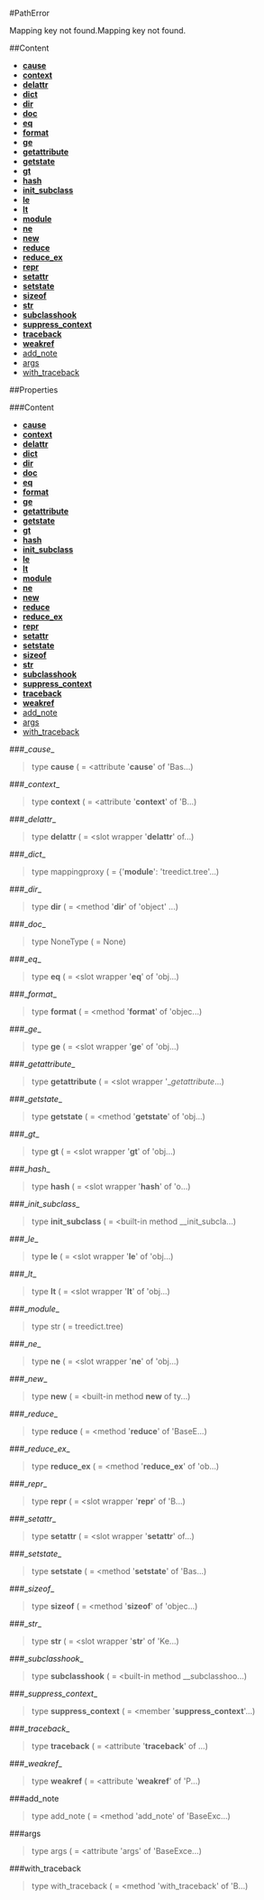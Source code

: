 #PathError

Mapping key not found.Mapping key not found.

##Content

- [__cause__](treed-tree-patherror.md#\__cause__)
- [__context__](treed-tree-patherror.md#\__context__)
- [__delattr__](treed-tree-patherror.md#\__delattr__)
- [__dict__](treed-tree-patherror.md#\__dict__)
- [__dir__](treed-tree-patherror.md#\__dir__)
- [__doc__](treed-tree-patherror.md#\__doc__)
- [__eq__](treed-tree-patherror.md#\__eq__)
- [__format__](treed-tree-patherror.md#\__format__)
- [__ge__](treed-tree-patherror.md#\__ge__)
- [__getattribute__](treed-tree-patherror.md#\__getattribute__)
- [__getstate__](treed-tree-patherror.md#\__getstate__)
- [__gt__](treed-tree-patherror.md#\__gt__)
- [__hash__](treed-tree-patherror.md#\__hash__)
- [__init_subclass__](treed-tree-patherror.md#\__init_subclass__)
- [__le__](treed-tree-patherror.md#\__le__)
- [__lt__](treed-tree-patherror.md#\__lt__)
- [__module__](treed-tree-patherror.md#\__module__)
- [__ne__](treed-tree-patherror.md#\__ne__)
- [__new__](treed-tree-patherror.md#\__new__)
- [__reduce__](treed-tree-patherror.md#\__reduce__)
- [__reduce_ex__](treed-tree-patherror.md#\__reduce_ex__)
- [__repr__](treed-tree-patherror.md#\__repr__)
- [__setattr__](treed-tree-patherror.md#\__setattr__)
- [__setstate__](treed-tree-patherror.md#\__setstate__)
- [__sizeof__](treed-tree-patherror.md#\__sizeof__)
- [__str__](treed-tree-patherror.md#\__str__)
- [__subclasshook__](treed-tree-patherror.md#\__subclasshook__)
- [__suppress_context__](treed-tree-patherror.md#\__suppress_context__)
- [__traceback__](treed-tree-patherror.md#\__traceback__)
- [__weakref__](treed-tree-patherror.md#\__weakref__)
- [add_note](treed-tree-patherror.md#add_note)
- [args](treed-tree-patherror.md#args)
- [with_traceback](treed-tree-patherror.md#with_traceback)


##Properties

###Content

- [__cause__](treed-tree-patherror.md#\__cause__)
- [__context__](treed-tree-patherror.md#\__context__)
- [__delattr__](treed-tree-patherror.md#\__delattr__)
- [__dict__](treed-tree-patherror.md#\__dict__)
- [__dir__](treed-tree-patherror.md#\__dir__)
- [__doc__](treed-tree-patherror.md#\__doc__)
- [__eq__](treed-tree-patherror.md#\__eq__)
- [__format__](treed-tree-patherror.md#\__format__)
- [__ge__](treed-tree-patherror.md#\__ge__)
- [__getattribute__](treed-tree-patherror.md#\__getattribute__)
- [__getstate__](treed-tree-patherror.md#\__getstate__)
- [__gt__](treed-tree-patherror.md#\__gt__)
- [__hash__](treed-tree-patherror.md#\__hash__)
- [__init_subclass__](treed-tree-patherror.md#\__init_subclass__)
- [__le__](treed-tree-patherror.md#\__le__)
- [__lt__](treed-tree-patherror.md#\__lt__)
- [__module__](treed-tree-patherror.md#\__module__)
- [__ne__](treed-tree-patherror.md#\__ne__)
- [__new__](treed-tree-patherror.md#\__new__)
- [__reduce__](treed-tree-patherror.md#\__reduce__)
- [__reduce_ex__](treed-tree-patherror.md#\__reduce_ex__)
- [__repr__](treed-tree-patherror.md#\__repr__)
- [__setattr__](treed-tree-patherror.md#\__setattr__)
- [__setstate__](treed-tree-patherror.md#\__setstate__)
- [__sizeof__](treed-tree-patherror.md#\__sizeof__)
- [__str__](treed-tree-patherror.md#\__str__)
- [__subclasshook__](treed-tree-patherror.md#\__subclasshook__)
- [__suppress_context__](treed-tree-patherror.md#\__suppress_context__)
- [__traceback__](treed-tree-patherror.md#\__traceback__)
- [__weakref__](treed-tree-patherror.md#\__weakref__)
- [add_note](treed-tree-patherror.md#add_note)
- [args](treed-tree-patherror.md#args)
- [with_traceback](treed-tree-patherror.md#with_traceback)


###\__cause__


> type __cause__ ( = <attribute '__cause__' of 'Bas...)



###\__context__


> type __context__ ( = <attribute '__context__' of 'B...)



###\__delattr__


> type __delattr__ ( = <slot wrapper '__delattr__' of...)



###\__dict__


> type mappingproxy ( = {'__module__': 'treedict.tree'...)



###\__dir__


> type __dir__ ( = <method '__dir__' of 'object' ...)



###\__doc__


> type NoneType ( = None)



###\__eq__


> type __eq__ ( = <slot wrapper '__eq__' of 'obj...)



###\__format__


> type __format__ ( = <method '__format__' of 'objec...)



###\__ge__


> type __ge__ ( = <slot wrapper '__ge__' of 'obj...)



###\__getattribute__


> type __getattribute__ ( = <slot wrapper '__getattribute_...)



###\__getstate__


> type __getstate__ ( = <method '__getstate__' of 'obj...)



###\__gt__


> type __gt__ ( = <slot wrapper '__gt__' of 'obj...)



###\__hash__


> type __hash__ ( = <slot wrapper '__hash__' of 'o...)



###\__init_subclass__


> type __init_subclass__ ( = <built-in method __init_subcla...)



###\__le__


> type __le__ ( = <slot wrapper '__le__' of 'obj...)



###\__lt__


> type __lt__ ( = <slot wrapper '__lt__' of 'obj...)



###\__module__


> type str ( = treedict.tree)



###\__ne__


> type __ne__ ( = <slot wrapper '__ne__' of 'obj...)



###\__new__


> type __new__ ( = <built-in method __new__ of ty...)



###\__reduce__


> type __reduce__ ( = <method '__reduce__' of 'BaseE...)



###\__reduce_ex__


> type __reduce_ex__ ( = <method '__reduce_ex__' of 'ob...)



###\__repr__


> type __repr__ ( = <slot wrapper '__repr__' of 'B...)



###\__setattr__


> type __setattr__ ( = <slot wrapper '__setattr__' of...)



###\__setstate__


> type __setstate__ ( = <method '__setstate__' of 'Bas...)



###\__sizeof__


> type __sizeof__ ( = <method '__sizeof__' of 'objec...)



###\__str__


> type __str__ ( = <slot wrapper '__str__' of 'Ke...)



###\__subclasshook__


> type __subclasshook__ ( = <built-in method __subclasshoo...)



###\__suppress_context__


> type __suppress_context__ ( = <member '__suppress_context__'...)



###\__traceback__


> type __traceback__ ( = <attribute '__traceback__' of ...)



###\__weakref__


> type __weakref__ ( = <attribute '__weakref__' of 'P...)



###add_note


> type add_note ( = <method 'add_note' of 'BaseExc...)



###args


> type args ( = <attribute 'args' of 'BaseExce...)



###with_traceback


> type with_traceback ( = <method 'with_traceback' of 'B...)

